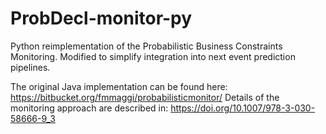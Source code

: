 # ProbDecl-monitor-py
Python reimplementation of the Probabilistic Business Constraints Monitoring. Modified to simplify integration into next event prediction pipelines. 

The original Java implementation can be found here: https://bitbucket.org/fmmaggi/probabilisticmonitor/
Details of the monitoring approach are described in: https://doi.org/10.1007/978-3-030-58666-9_3
